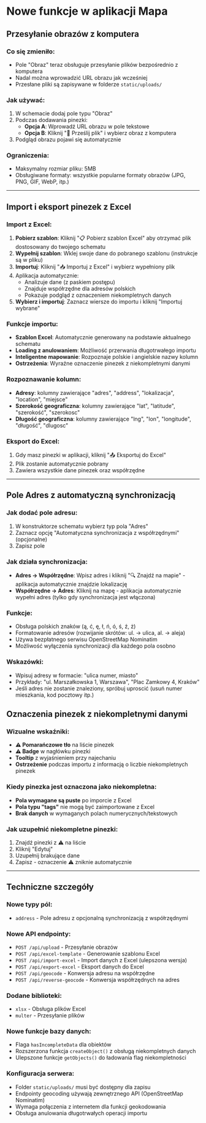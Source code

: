 # Nowe funkcje w aplikacji Mapa

## Przesyłanie obrazów z komputera

### Co się zmieniło:
- Pole "Obraz" teraz obsługuje przesyłanie plików bezpośrednio z komputera
- Nadal można wprowadzić URL obrazu jak wcześniej
- Przesłane pliki są zapisywane w folderze `static/uploads/`

### Jak używać:
1. W schemacie dodaj pole typu "Obraz"
2. Podczas dodawania pinezki:
   - **Opcja A**: Wprowadź URL obrazu w pole tekstowe
   - **Opcja B**: Kliknij "📁 Prześlij plik" i wybierz obraz z komputera
3. Podgląd obrazu pojawi się automatycznie

### Ograniczenia:
- Maksymalny rozmiar pliku: 5MB
- Obsługiwane formaty: wszystkie popularne formaty obrazów (JPG, PNG, GIF, WebP, itp.)

---

## Import i eksport pinezek z Excel

### Import z Excel:
1. **Pobierz szablon**: Kliknij "📋 Pobierz szablon Excel" aby otrzymać plik dostosowany do twojego schematu
2. **Wypełnij szablon**: Wklej swoje dane do pobranego szablonu (instrukcje są w pliku)
3. **Importuj**: Kliknij "📥 Importuj z Excel" i wybierz wypełniony plik
4. Aplikacja automatycznie:
   - Analizuje dane (z paskiem postępu)
   - Znajduje współrzędne dla adresów polskich
   - Pokazuje podgląd z oznaczeniem niekompletnych danych
5. **Wybierz i importuj**: Zaznacz wiersze do importu i kliknij "Importuj wybrane"

### Funkcje importu:
- **Szablon Excel**: Automatycznie generowany na podstawie aktualnego schematu
- **Loading z anulowaniem**: Możliwość przerwania długotrwałego importu
- **Inteligentne mapowanie**: Rozpoznaje polskie i angielskie nazwy kolumn
- **Ostrzeżenia**: Wyraźne oznaczenie pinezek z niekompletnymi danymi

### Rozpoznawanie kolumn:
- **Adresy**: kolumny zawierające "adres", "address", "lokalizacja", "location", "miejsce"
- **Szerokość geograficzna**: kolumny zawierające "lat", "latitude", "szerokość", "szerokosc"
- **Długość geograficzna**: kolumny zawierające "lng", "lon", "longitude", "długość", "dlugosc"

### Eksport do Excel:
1. Gdy masz pinezki w aplikacji, kliknij "📤 Eksportuj do Excel"
2. Plik zostanie automatycznie pobrany
3. Zawiera wszystkie dane pinezek oraz współrzędne

---

## Pole Adres z automatyczną synchronizacją

### Jak dodać pole adresu:
1. W konstruktorze schematu wybierz typ pola "Adres"
2. Zaznacz opcję "Automatyczna synchronizacja z współrzędnymi" (opcjonalne)
3. Zapisz pole

### Jak działa synchronizacja:
- **Adres → Współrzędne**: Wpisz adres i kliknij "🔍 Znajdź na mapie" - aplikacja automatycznie znajdzie lokalizację
- **Współrzędne → Adres**: Kliknij na mapę - aplikacja automatycznie wypełni adres (tylko gdy synchronizacja jest włączona)

### Funkcje:
- Obsługa polskich znaków (ą, ć, ę, ł, ń, ó, ś, ź, ż)
- Formatowanie adresów (rozwijanie skrótów: ul. → ulica, al. → aleja)
- Używa bezpłatnego serwisu OpenStreetMap Nominatim
- Możliwość wyłączenia synchronizacji dla każdego pola osobno

### Wskazówki:
- Wpisuj adresy w formacie: "ulica numer, miasto"
- Przykłady: "ul. Marszałkowska 1, Warszawa", "Plac Zamkowy 4, Kraków"
- Jeśli adres nie zostanie znaleziony, spróbuj uproscić (usuń numer mieszkania, kod pocztowy itp.)

## Oznaczenia pinezek z niekompletnymi danymi

### Wizualne wskaźniki:
- **⚠️ Pomarańczowe tło** na liście pinezek
- **⚠️ Badge** w nagłówku pinezki
- **Tooltip** z wyjaśnieniem przy najechaniu
- **Ostrzeżenie** podczas importu z informacją o liczbie niekompletnych pinezek

### Kiedy pinezka jest oznaczona jako niekompletna:
- **Pola wymagane są puste** po imporcie z Excel
- **Pola typu "tags"** nie mogą być zaimportowane z Excel
- **Brak danych** w wymaganych polach numerycznych/tekstowych

### Jak uzupełnić niekompletne pinezki:
1. Znajdź pinezki z ⚠️ na liście
2. Kliknij "Edytuj" 
3. Uzupełnij brakujące dane
4. Zapisz - oznaczenie ⚠️ zniknie automatycznie

---

## Techniczne szczegóły

### Nowe typy pól:
- `address` - Pole adresu z opcjonalną synchronizacją z współrzędnymi

### Nowe API endpointy:
- `POST /api/upload` - Przesyłanie obrazów  
- `POST /api/excel-template` - Generowanie szablonu Excel
- `POST /api/import-excel` - Import danych z Excel (ulepszona wersja)
- `POST /api/export-excel` - Eksport danych do Excel  
- `POST /api/geocode` - Konwersja adresu na współrzędne
- `POST /api/reverse-geocode` - Konwersja współrzędnych na adres

### Dodane biblioteki:
- `xlsx` - Obsługa plików Excel
- `multer` - Przesyłanie plików

### Nowe funkcje bazy danych:
- Flaga `hasIncompleteData` dla obiektów
- Rozszerzona funkcja `createObject()` z obsługą niekompletnych danych
- Ulepszone funkcje `getObjects()` do ładowania flag niekompletności

### Konfiguracja serwera:
- Folder `static/uploads/` musi być dostępny dla zapisu
- Endpointy geocoding używają zewnętrznego API (OpenStreetMap Nominatim)  
- Wymaga połączenia z internetem dla funkcji geokodowania
- Obsługa anulowania długotrwałych operacji importu